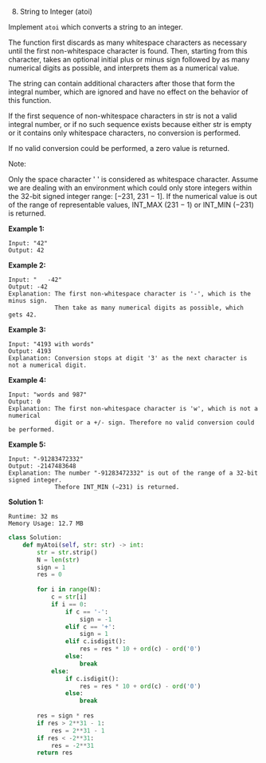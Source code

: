 8. String to Integer (atoi)

Implement `atoi` which converts a string to an integer.

The function first discards as many whitespace characters as necessary until the first non-whitespace character is found. Then, starting from this character, takes an optional initial plus or minus sign followed by as many numerical digits as possible, and interprets them as a numerical value.

The string can contain additional characters after those that form the integral number, which are ignored and have no effect on the behavior of this function.

If the first sequence of non-whitespace characters in str is not a valid integral number, or if no such sequence exists because either str is empty or it contains only whitespace characters, no conversion is performed.

If no valid conversion could be performed, a zero value is returned.

Note:

Only the space character ' ' is considered as whitespace character.
Assume we are dealing with an environment which could only store integers within the 32-bit signed integer range: [−231,  231 − 1]. If the numerical value is out of the range of representable values, INT_MAX (231 − 1) or INT_MIN (−231) is returned.

**Example 1:**
```
Input: "42"
Output: 42
```

**Example 2:**
```
Input: "   -42"
Output: -42
Explanation: The first non-whitespace character is '-', which is the minus sign.
             Then take as many numerical digits as possible, which gets 42.
```
**Example 3:**
```
Input: "4193 with words"
Output: 4193
Explanation: Conversion stops at digit '3' as the next character is not a numerical digit.
```

**Example 4:**
```
Input: "words and 987"
Output: 0
Explanation: The first non-whitespace character is 'w', which is not a numerical 
             digit or a +/- sign. Therefore no valid conversion could be performed.
```

**Example 5:**
```
Input: "-91283472332"
Output: -2147483648
Explanation: The number "-91283472332" is out of the range of a 32-bit signed integer.
             Thefore INT_MIN (−231) is returned.
```

**Solution 1:**
```
Runtime: 32 ms
Memory Usage: 12.7 MB
```
```python
class Solution:
    def myAtoi(self, str: str) -> int:
        str = str.strip()
        N = len(str)
        sign = 1
        res = 0
        
        for i in range(N):
            c = str[i]
            if i == 0:
                if c == '-':
                    sign = -1
                elif c == '+':
                    sign = 1
                elif c.isdigit():
                    res = res * 10 + ord(c) - ord('0')
                else:
                    break
            else:
                if c.isdigit():
                    res = res * 10 + ord(c) - ord('0')
                else:
                    break
        
        res = sign * res
        if res > 2**31 - 1:
            res = 2**31 - 1
        if res < -2**31:
            res = -2**31
        return res
```